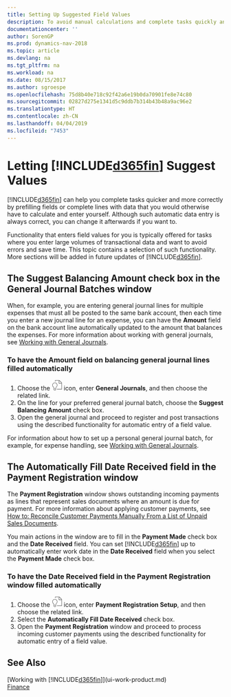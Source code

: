 ```yaml
---
title: Setting Up Suggested Field Values
description: To avoid manual calculations and complete tasks quickly and accurately, you can set up automatic data entry so that Dynamics NAV fills in selected fields.
documentationcenter: ''
author: SorenGP
ms.prod: dynamics-nav-2018
ms.topic: article
ms.devlang: na
ms.tgt_pltfrm: na
ms.workload: na
ms.date: 08/15/2017
ms.author: sgroespe
ms.openlocfilehash: 75d8b40e718c92f42a6e19b0da70901fe8e74c80
ms.sourcegitcommit: 02827d275e1341d5c9ddb7b314b43b48a9ac96e2
ms.translationtype: HT
ms.contentlocale: zh-CN
ms.lasthandoff: 04/04/2019
ms.locfileid: "7453"
---
```

# <a name="letting-included365finincludesd365finmdmd-suggest-values"></a>Letting [!INCLUDE[d365fin](includes/d365fin_md.md)] Suggest Values
[!INCLUDE[d365fin](includes/d365fin_md.md)] can help you complete tasks quicker and more correctly by prefilling fields or complete lines with data that you would otherwise have to calculate and enter yourself. Although such automatic data entry is always correct, you can change it afterwards if you want to.

Functionality that enters field values for you is typically offered for tasks where you enter large volumes of transactional data and want to avoid errors and save time. This topic contains a selection of such functionality. More sections will be added in future updates of [!INCLUDE[d365fin](includes/d365fin_md.md)].

## <a name="the-suggest-balancing-amount-check-box-in-the-general-journal-batches-window"></a>The **Suggest Balancing Amount** check box in the **General Journal Batches** window
When, for example, you are entering general journal lines for multiple expenses that must all be posted to the same bank account, then each time you enter a new journal line for an expense, you can have the **Amount** field on the bank account line automatically updated to the amount that balances the expenses. For more information about working with general journals, see [Working with General Journals](ui-work-general-journals.md).

### <a name="to-have-the-amount-field-on-balancing-general-journal-lines-filled-automatically"></a>To have the **Amount** field on balancing general journal lines filled automatically
1. Choose the ![Search for Page or Report](media/ui-search/search_small.png "Search for Page or Report icon") icon, enter **General Journals**, and then choose the related link.
2. On the line for your preferred general journal batch, choose the **Suggest Balancing Amount** check box.
3. Open the general journal and proceed to register and post transactions using the described functionality for automatic entry of a field value.       

For information about how to set up a personal general journal batch, for example, for expense handling, see [Working with General Journals](ui-work-general-journals.md).

## <a name="the-automatically-fill-date-received-field-in-the-payment-registration-window"></a>The **Automatically Fill Date Received** field in the **Payment Registration** window
The **Payment Registration** window shows outstanding incoming payments as lines that represent sales documents where an amount is due for payment. For more information about applying customer payments, see [How to: Reconcile Customer Payments Manually From a List of Unpaid Sales Documents](receivables-how-reconcile-customer-payments-list-unpaid-sales-documents.md).

You main actions in the window are to fill in the **Payment Made** check box and the **Date Received** field. You can set [!INCLUDE[d365fin](includes/d365fin_md.md)] up to automatically enter work date in the **Date Received** field when you select the **Payment Made** check box.

### <a name="to-have-the-date-received-field-in-the-payment-registration-window-filled-automatically"></a>To have the **Date Received** field in the **Payment Registration** window filled automatically
1. Choose the ![Search for Page or Report](media/ui-search/search_small.png "Search for Page or Report icon") icon, enter **Payment Registration Setup**, and then choose the related link.
2. Select the **Automatically Fill Date Received** check box.
3. Open the **Payment Registration** window and proceed to process incoming customer payments using the described functionality for automatic entry of a field value.

## <a name="see-also"></a>See Also
[Working with [!INCLUDE[d365fin](includes/d365fin_md.md)]](ui-work-product.md)  
[Finance](finance.md)
